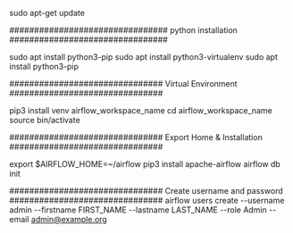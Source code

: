 sudo apt-get update

################################
python installation
################################

sudo apt install python3-pip
sudo apt install python3-virtualenv
sudo apt install python3-pip

###############################
Virtual Environment
###############################

pip3 install venv airflow_workspace_name
cd airflow_workspace_name
source bin/activate

###############################
Export Home & Installation
###############################

export $AIRFLOW_HOME=~/airflow
pip3 install apache-airflow
airflow db init

###############################
Create username and password
###############################
airflow users create --username admin --firstname FIRST_NAME --lastname  LAST_NAME --role Admin --email admin@example.org
